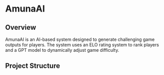 # AmunaAI

## Overview

AmunaAI is an AI-based system designed to generate challenging game outputs for players. The system uses an ELO rating system to rank players and a GPT model to dynamically adjust game difficulty.

## Project Structure

